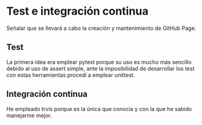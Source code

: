# Test e integración continua

Señalar que se llevará a cabo la creación y mantenimiento de GitHub Page.

## Test

La primera idea era emplear pytest porque su uso es mucho más sencillo debido al uso de assert simple, ante la imposibilidad de
desarrollar los test con estas herramientas procedí a emplear unittest.

## Integración continua

He empleado trvis porque es la única que conocía y con la que he sabido manejarme mejor.
